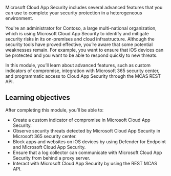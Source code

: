 Microsoft Cloud App Security includes several advanced features that you can use to complete your security protection in a heterogeneous environment.

You're an administrator for Contoso, a large multi-national organization, which is using Microsoft Cloud App Security to identify and mitigate security risks in its on-premises and cloud infrastructure. Although the security tools have proved effective, you’re aware that some potential weaknesses remain. For example, you want to ensure that iOS devices can be protected and you want to be able to respond quickly to new threats.

In this module, you’ll learn about advanced features, such as custom indicators of compromise, integration with Microsoft 365 security center, and programmatic access to Cloud App Security through the MCAS REST API.

## Learning objectives

After completing this module, you’ll be able to:
- Create a custom indicator of compromise in Microsoft Cloud App Security.
- Observe security threats detected by Microsoft Cloud App Security in Microsoft 365 security center.
- Block apps and websites on iOS devices by using Defender for Endpoint and Microsoft Cloud App Security.
- Ensure that a log collector can communicate with Microsoft Cloud App Security from behind a proxy server.
- Interact with Microsoft Cloud App Security by using the REST MCAS API.